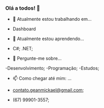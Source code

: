 ### Olá a todos! 👋

- 🔭 Atualmente estou trabalhando em...

- Dashboard 
 
- 🌱 Atualmente estou aprendendo...

- C#;
.NET;

- 💬 Pergunte-me sobre...

-Desenvolvimento;
-Programação;
-Estudos;

- 📫 Como chegar até mim: ...

- contato.geanmickael@gmail.com;

- (67) 99901-3557;
